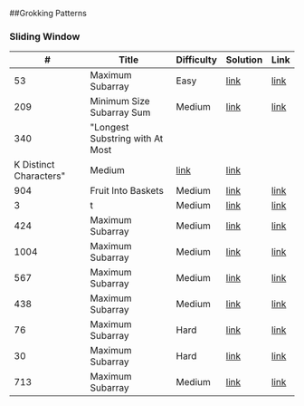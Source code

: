 

##Grokking Patterns

### Sliding Window 

| #  | Title  |  Difficulty  | Solution  | Link  |
| ------------- | ------------- | ------------- | ------------- | ------------- |
| 53 | Maximum Subarray | Easy | [link](Solutions/53.cs) | [link](https://leetcode.com/problems/maximum-subarray/) |
| 209 | Minimum Size Subarray Sum | Medium | [link](Solutions/53.cs) | [link](https://leetcode.com/problems/maximum-subarray/) |
| 340 | "Longest Substring with At Most 
K Distinct Characters" | Medium | [link](Solutions/53.cs) | [link](https://leetcode.com/problems/maximum-subarray/) |
| 904 | Fruit Into Baskets | Medium | [link](Solutions/53.cs) | [link](https://leetcode.com/problems/maximum-subarray/) |
| 3 | t | Medium | [link](Solutions/53.cs) | [link](https://leetcode.com/problems/maximum-subarray/) |
| 424 | Maximum Subarray | Medium | [link](Solutions/53.cs) | [link](https://leetcode.com/problems/maximum-subarray/) |
| 1004 | Maximum Subarray | Medium | [link](Solutions/53.cs) | [link](https://leetcode.com/problems/maximum-subarray/) |
| 567 | Maximum Subarray | Medium | [link](Solutions/53.cs) | [link](https://leetcode.com/problems/maximum-subarray/) |
| 438 | Maximum Subarray | Medium | [link](Solutions/53.cs) | [link](https://leetcode.com/problems/maximum-subarray/) |
| 76 | Maximum Subarray | Hard | [link](Solutions/53.cs) | [link](https://leetcode.com/problems/maximum-subarray/) |
| 30 | Maximum Subarray | Hard | [link](Solutions/53.cs) | [link](https://leetcode.com/problems/maximum-subarray/) |
| 713 | Maximum Subarray | Medium | [link](Solutions/53.cs) | [link](https://leetcode.com/problems/maximum-subarray/) |


